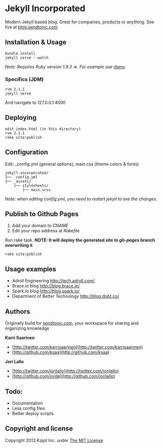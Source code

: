 # Jekyll Incorporated
Modern Jekyll based blog. Great for companies, products or anything. See live at [blog.sendtoinc.com](http://blog.sendtoinc.com)

## Installation & Usage
    bundle install
    jekyll serve --watch

_Note: Requires Ruby version 1.9.3 =>. For example use [rbenv](https://github.com/sstephenson/rbenv)_   
    
### Specifics (JDM)

    rvm 2.1.1
    jekyll serve

And navigate to 127.0.0.1:4000

## Deploying

    edit index.html (in this directory)
    rvm 2.1.1
    rake site:publish

## Configuration
Edit: _config.yml (general options), main.css (theme colors &amp; fonts)

```
jekyll-incorporated/
├── _config.yml
├── _assets/
    ├── stylesheets/
        ├── main.scss
```

_Note: when editing _config.yml, you need to restart jekyll to see the changes.__

    
## Publish to Github Pages
1. Add your domain to _CNAME_
2. Edit your repo address at _Rakefile_
    
Run rake task. **NOTE: It will deploy the generated site to _gh-pages_ branch overwriting it**    
``` 
rake site:publish
```

## Usage examples

* Adroll Engineering http://tech.adroll.com/
* Brace.io blog http://blog.brace.io/
* Spark.io blog http://blog.spark.io/
* Department of Better Technology http://blog.dobt.co/

## Authors

Originally build for [sendtoinc.com](https://sendtoinc.com), your workspace for sharing and organizing knowledge

**Karri Saarinen**

+ [http://twitter.com/karrisaarinen](http://twitter.com/karrisaarinen)
+ [http://github.com/ksaa](http://github.com/ksaa)

**Jori Lallo**

+ [http://twitter.com/jorilallo](http://twitter.com/jorilallo)
+ [http://github.com/jorde](http://github.com/jorilallo)

## Todo:

+ Documentation
+ Less config files
+ Better deploy scripts

## Copyright and license

Copyright 2013 Kippt Inc. under [The MIT License ](LICENSE)

